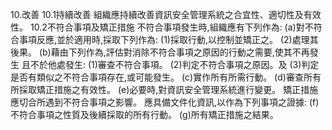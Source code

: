 10.改善
10.1持續改善
組織應持續改善資訊安全管理系統之合宜性、適切性及有效性。
10.2不符合事項及矯正措施
不符合事項發生時,組織應有下列作為:
(a)對不符合事項反應,並於適用時,採取下列作為:
(1)採取行動,以控制並矯正之。
(2)處理其後果。
(b)藉由下列作為,評估對消除不符合事項之原因的行動之需要,使其不再發生
且不於他處發生:
(1)審查不符合事項。
(2)判定不符合事項之原因。及
(3)判定是否有類似之不符合事項存在,或可能發生。
(c)實作所有所需行動。
(d)審查所有所採取矯正措施之有效性。
(e)必要時,對資訊安全管理系統進行變更。
矯正措施應切合所遇到不符合事項之影響。
應具備文件化資訊,以作為下列事項之證據:
(f)不符合事項之性質及後續採取的所有行動。
(g)所有矯正措施之結果。